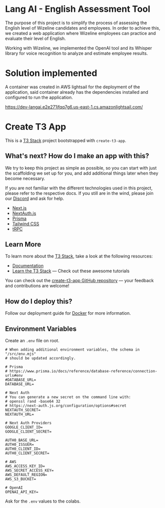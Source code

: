 # Lang AI - English Assessment Tool

The purpose of this project is to simplify the process of assessing the English level of Wizeline candidates and employees. In order to achieve this, we created a web application where Wizeline employees can practice and evaluate their level of English.

Working with Wizeline, we implemented the OpenAI tool and its Whisper library for voice recognition to analyze and estimate employee results.

# Solution implemented
A container was created in AWS lightsail for the deployment of the application, said container already has the dependencies installed and configured to run the application.

https://dev-langai.e2e271jfqq7g6.us-east-1.cs.amazonlightsail.com/


# Create T3 App

This is a [T3 Stack](https://create.t3.gg/) project bootstrapped with `create-t3-app`.

## What's next? How do I make an app with this?

We try to keep this project as simple as possible, so you can start with just the scaffolding we set up for you, and add additional things later when they become necessary.

If you are not familiar with the different technologies used in this project, please refer to the respective docs. If you still are in the wind, please join our [Discord](https://t3.gg/discord) and ask for help.

- [Next.js](https://nextjs.org)
- [NextAuth.js](https://next-auth.js.org)
- [Prisma](https://prisma.io)
- [Tailwind CSS](https://tailwindcss.com)
- [tRPC](https://trpc.io)

## Learn More

To learn more about the [T3 Stack](https://create.t3.gg/), take a look at the following resources:

- [Documentation](https://create.t3.gg/)
- [Learn the T3 Stack](https://create.t3.gg/en/faq#what-learning-resources-are-currently-available) — Check out these awesome tutorials

You can check out the [create-t3-app GitHub repository](https://github.com/t3-oss/create-t3-app) — your feedback and contributions are welcome!

## How do I deploy this?

Follow our deployment guide for [Docker](https://create.t3.gg/en/deployment/docker) for more information.

## Environment Variables
Create an `.env` file on root. 

```
# When adding additional environment variables, the schema in "/src/env.mjs"
# should be updated accordingly.

# Prisma
# https://www.prisma.io/docs/reference/database-reference/connection-urls#env
#DATABASE_URL=
DATABASE_URL=

# Next Auth
# You can generate a new secret on the command line with:
# openssl rand -base64 32
# https://next-auth.js.org/configuration/options#secret
NEXTAUTH_SECRET=
NEXTAUTH_URL=

# Next Auth Providers
GOOGLE_CLIENT_ID=
GOOGLE_CLIENT_SECRET=

AUTH0_BASE_URL=
AUTH0_ISSUER=
AUTH0_CLIENT_ID=
AUTH0_CLIENT_SECRET=

# AWS
AWS_ACCESS_KEY_ID=
AWS_SECRET_ACCESS_KEY=
AWS_DEFAULT_REGION=
AWS_S3_BUCKET=

# OpenAI
OPENAI_API_KEY=
```
Ask for the `.env` values to the colabs.

